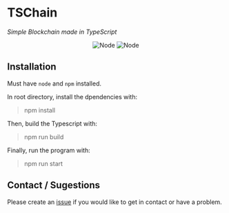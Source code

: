 # TSChain
*Simple Blockchain made in TypeScript*
<div align="center">
    <img src="https://img.shields.io/badge/Node-v16.17.1-blue"
    alt="Node" />
    <img src="https://img.shields.io/badge/npm-v9.1.3-blue"
    alt="Node" />

</div>

<!-- https://img.shields.io/endpoint?url= -->

## Installation
Must have `node` and `npm` installed.

In root directory, install the dpendencies with:
> npm install

Then, build the Typescript with:
> npm run build

Finally, run the program with:
> npm run start

## Contact / Sugestions
Please create an [issue](https://github.com/Retr05041/TSChain/issues) if you would like to get in contact or have a problem.